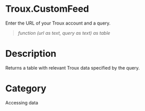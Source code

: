 ﻿# Troux.CustomFeed
Enter the URL of your Troux account and a query.
> _function (url as text, query as text) as table_
# Description 
Returns a table with relevant Troux data specified by the query.
# Category 
Accessing data
